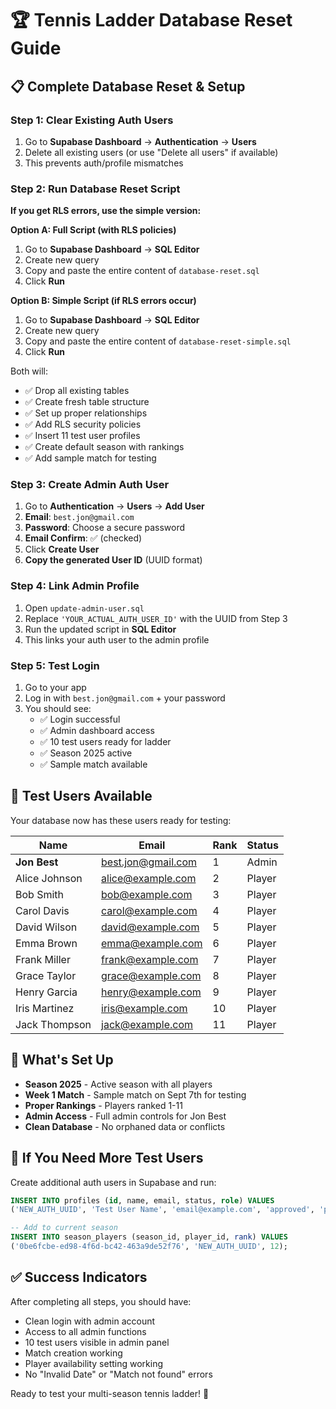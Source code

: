 # 🏆 Tennis Ladder Database Reset Guide

## 📋 Complete Database Reset & Setup

### Step 1: Clear Existing Auth Users
1. Go to **Supabase Dashboard** → **Authentication** → **Users**
2. Delete all existing users (or use "Delete all users" if available)
3. This prevents auth/profile mismatches

### Step 2: Run Database Reset Script

**If you get RLS errors, use the simple version:**

**Option A: Full Script (with RLS policies)**
1. Go to **Supabase Dashboard** → **SQL Editor**
2. Create new query
3. Copy and paste the entire content of `database-reset.sql`
4. Click **Run**

**Option B: Simple Script (if RLS errors occur)**
1. Go to **Supabase Dashboard** → **SQL Editor**
2. Create new query  
3. Copy and paste the entire content of `database-reset-simple.sql`
4. Click **Run**

Both will:
   - ✅ Drop all existing tables
   - ✅ Create fresh table structure
   - ✅ Set up proper relationships
   - ✅ Add RLS security policies
   - ✅ Insert 11 test user profiles
   - ✅ Create default season with rankings
   - ✅ Add sample match for testing

### Step 3: Create Admin Auth User
1. Go to **Authentication** → **Users** → **Add User**
2. **Email**: `best.jon@gmail.com`
3. **Password**: Choose a secure password
4. **Email Confirm**: ✅ (checked)
5. Click **Create User**
6. **Copy the generated User ID** (UUID format)

### Step 4: Link Admin Profile
1. Open `update-admin-user.sql`
2. Replace `'YOUR_ACTUAL_AUTH_USER_ID'` with the UUID from Step 3
3. Run the updated script in **SQL Editor**
4. This links your auth user to the admin profile

### Step 5: Test Login
1. Go to your app
2. Log in with `best.jon@gmail.com` + your password
3. You should see:
   - ✅ Login successful
   - ✅ Admin dashboard access
   - ✅ 10 test users ready for ladder
   - ✅ Season 2025 active
   - ✅ Sample match available

## 🧪 Test Users Available

Your database now has these users ready for testing:

| Name | Email | Rank | Status |
|------|-------|------|---------|
| **Jon Best** | best.jon@gmail.com | 1 | Admin |
| Alice Johnson | alice@example.com | 2 | Player |
| Bob Smith | bob@example.com | 3 | Player |
| Carol Davis | carol@example.com | 4 | Player |
| David Wilson | david@example.com | 5 | Player |
| Emma Brown | emma@example.com | 6 | Player |
| Frank Miller | frank@example.com | 7 | Player |
| Grace Taylor | grace@example.com | 8 | Player |
| Henry Garcia | henry@example.com | 9 | Player |
| Iris Martinez | iris@example.com | 10 | Player |
| Jack Thompson | jack@example.com | 11 | Player |

## 🎾 What's Set Up

- **Season 2025** - Active season with all players
- **Week 1 Match** - Sample match on Sept 7th for testing
- **Proper Rankings** - Players ranked 1-11
- **Admin Access** - Full admin controls for Jon Best
- **Clean Database** - No orphaned data or conflicts

## 🔧 If You Need More Test Users

Create additional auth users in Supabase and run:

```sql
INSERT INTO profiles (id, name, email, status, role) VALUES 
('NEW_AUTH_UUID', 'Test User Name', 'email@example.com', 'approved', 'player');

-- Add to current season
INSERT INTO season_players (season_id, player_id, rank) VALUES 
('0be6fcbe-ed98-4f6d-bc42-463a9de52f76', 'NEW_AUTH_UUID', 12);
```

## ✅ Success Indicators

After completing all steps, you should have:
- Clean login with admin account
- Access to all admin functions  
- 10 test users visible in admin panel
- Match creation working
- Player availability setting working
- No "Invalid Date" or "Match not found" errors

Ready to test your multi-season tennis ladder! 🎾